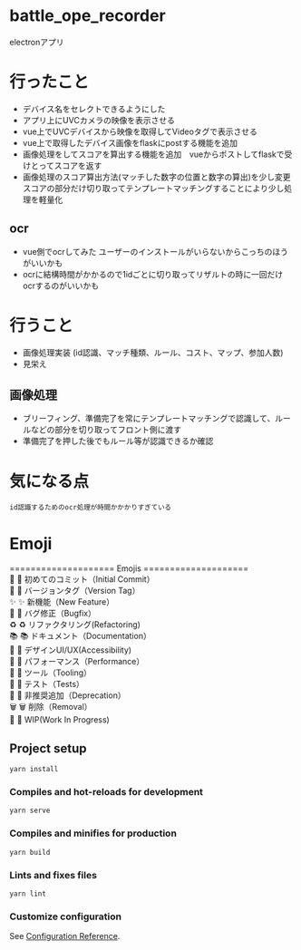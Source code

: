 # battle_ope_recorder
electronアプリ
# 行ったこと
- デバイス名をセレクトできるようにした
- アプリ上にUVCカメラの映像を表示させる
- vue上でUVCデバイスから映像を取得してVideoタグで表示させる
- vue上で取得したデバイス画像をflaskにpostする機能を追加
- 画像処理をしてスコアを算出する機能を追加　vueからポストしてflaskで受けとってスコアを返す
- 画像処理のスコア算出方法(マッチした数字の位置と数字の算出)を少し変更 スコアの部分だけ切り取ってテンプレートマッチングすることにより少し処理を軽量化

## ocr
- vue側でocrしてみた ユーザーのインストールがいらないからこっちのほうがいいかも
- ocrに結構時間がかかるので1idごとに切り取ってリザルトの時に一回だけocrするのがいいかも

# 行うこと
- 画像処理実装 (id認識、マッチ種類、ルール、コスト、マップ、参加人数)
- 見栄え

## 画像処理
- ブリーフィング、準備完了を常にテンプレートマッチングで認識して、ルールなどの部分を切り取ってフロント側に渡す
- 準備完了を押した後でもルール等が認識できるか確認

# 気になる点
    id認識するためのocr処理が時間かかかりすぎている

# Emoji
 ==================== Emojis ====================  
🌱  :seedling: 初めてのコミット（Initial Commit）  
🔖  :bookmark: バージョンタグ（Version Tag）  
✨  :sparkles: 新機能（New Feature）  
🐛  :bug: バグ修正（Bugfix）  
♻️  :recycle: リファクタリング(Refactoring)  
📚  :books: ドキュメント（Documentation）  
🎨  :art: デザインUI/UX(Accessibility)  
🐎  :horse: パフォーマンス（Performance）  
🔧  :wrench: ツール（Tooling）  
🚨  :rotating_light: テスト（Tests）  
💩  :hankey: 非推奨追加（Deprecation）  
🗑️  :wastebasket: 削除（Removal）  
🚧  :construction: WIP(Work In Progress)  

## Project setup
```
yarn install
```

### Compiles and hot-reloads for development
```
yarn serve
```

### Compiles and minifies for production
```
yarn build
```

### Lints and fixes files
```
yarn lint
```

### Customize configuration
See [Configuration Reference](https://cli.vuejs.org/config/).
